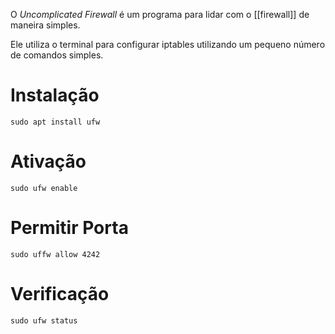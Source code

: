O *Uncomplicated Firewall* é um programa para lidar com o [[firewall]] de maneira simples.

Ele utiliza o terminal para configurar iptables utilizando um pequeno número de comandos simples.

# Instalação

```
sudo apt install ufw
```

# Ativação

```
sudo ufw enable
```

# Permitir Porta

```
sudo uffw allow 4242
```

# Verificação

```
sudo ufw status
```
